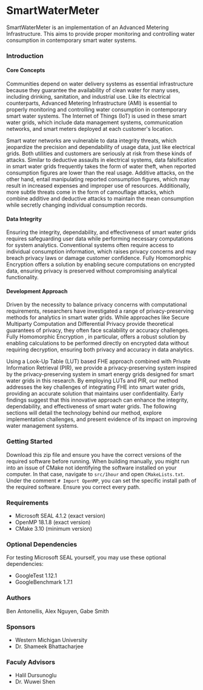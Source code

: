 # SmartWaterMeter

SmartWaterMeter is an implementation of an Advanced Metering Infrastructure. This aims to provide proper monitoring and controlling water consumption in contemporary smart water systems.

### Introduction

#### Core Concepts

Communities depend on water delivery systems as essential infrastructure because they guarantee the availability of clean water for many uses, including drinking, sanitation, and industrial use. Like its electrical counterparts, Advanced Metering Infrastructure (AMI) is essential to properly monitoring and controlling water consumption in contemporary smart water systems. The Internet of Things (IoT) is used in these smart water grids, which include data management systems, communication networks, and smart meters deployed at each customer's location.

Smart water networks are vulnerable to data integrity threats, which jeopardize the precision and dependability of usage data, just like electrical grids. Both utilities and customers are seriously at risk from these kinds of attacks. Similar to deductive assaults in electrical systems, data falsification in smart water grids frequently takes the form of water theft, when reported consumption figures are lower than the real usage. Additive attacks, on the other hand, entail manipulating reported consumption figures, which may result in increased expenses and improper use of resources. Additionally, more subtle threats come in the form of camouflage attacks, which combine additive and deductive attacks to maintain the mean consumption while secretly changing individual consumption records.

#### Data Integrity

Ensuring the integrity, dependability, and effectiveness of smart water grids requires safeguarding user data while performing necessary computations for system analytics. Conventional systems often require access to individual consumption information, which raises privacy concerns and may breach privacy laws or damage customer confidence. Fully Homomorphic Encryption offers a solution by enabling secure computations on encrypted data, ensuring privacy is preserved without compromising analytical functionality.

#### Development Approach

Driven by the necessity to balance privacy concerns with computational requirements, researchers have investigated a range of privacy-preserving methods for analytics in smart water grids. While approaches like Secure Multiparty Computation and Differential Privacy provide theoretical guarantees of privacy, they often face scalability or accuracy challenges. Fully Homomorphic Encryption , in particular, offers a robust solution by enabling calculations to be performed directly on encrypted data without requiring decryption, ensuring both privacy and accuracy in data analytics.

Using a Look-Up Table (LUT) based FHE approach combined with Private Information Retrieval (PIR), we provide a privacy-preserving system inspired by the privacy-preserving system in smart energy grids designed for smart water grids in this research. By employing LUTs and PIR, our method addresses the key challenges of integrating FHE into smart water grids, providing an accurate solution that maintains user confidentiality. Early findings suggest that this innovative approach can enhance the integrity, dependability, and effectiveness of smart water grids. The following sections will detail the technology behind our method, explore implementation challenges, and present evidence of its impact on improving water management systems.

### Getting Started

Download this zip file and ensure you have the correct versions of the required software before running. When building manually, you might run into an issue of CMake not identifying the software installed on your computer. In that case, navigate to `src/1hour` and open `CMakeLists.txt`. Under the comment `# Import OpenMP`, you can set the specific install path of the required software. Ensure you correct every path.

### Requirements
- Microsoft SEAL 4.1.2 (exact version)
- OpenMP 18.1.8 (exact version)
- CMake 3.10 (minimum version)

### Optional Dependencies
For testing Microsoft SEAL yourself, you may use these optional dependencies:
- GoogleTest 1.12.1
- GoogleBenchmark 1.7.1


### Authors
Ben Antonellis, Alex Nguyen, Gabe Smith

### Sponsors
- Western Michigan University
- Dr. Shameek Bhattacharjee

### Faculy Advisors
- Halil Dursunoglu
- Dr. Wuwei Shen

